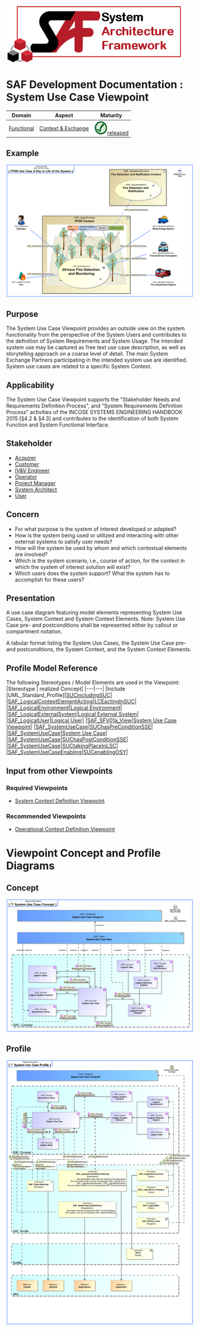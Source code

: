 ![System Architecture Framework](../../diagrams/Logo_SAF.png)
# SAF Development Documentation : System Use Case Viewpoint
|**Domain**|**Aspect**|**Maturity**|
| --- | --- | --- |
|[Functional](../../domains.md#Domain-Functional)|[Context & Exchange](../../aspects.md#Aspect-Context-&-Exchange)|![Released](../../diagrams/Symbol_confirmed.svg.png )[released](../../using-saf/maturity.md#released)|
## Example
![FFDS Use Case A Day in Life of the System](../../diagrams/FFDS-Use-Case-A-Day-in-Life-of-the-System.svg)
## Purpose
The System Use Case Viewpoint provides an outside view on the system functionality from the perspective of the System Users and contributes to the definition of System Requirements and System Usage. The intended system use may be captured as free text use case description, as well as storytelling approach on a coarse level of detail. The main System Exchange Partners participating in the intended system use are identified. System use cases are related to a specific System Context.
## Applicability
The System Use Case Viewpoint supports the "Stakeholder Needs and Requirements Definition Process", and "System Requirements Definition Process" activities of the INCOSE SYSTEMS ENGINEERING HANDBOOK 2015 [§4.2 & §4.3] and contributes to the identification of both System Function and System Functional Interface.
## Stakeholder
* [Acquirer](../../stakeholders.md#Acquirer)
* [Customer](../../stakeholders.md#Customer)
* [IV&V Engineer](../../stakeholders.md#IV&V-Engineer)
* [Operator](../../stakeholders.md#Operator)
* [Project Manager](../../stakeholders.md#Project-Manager)
* [System Architect](../../stakeholders.md#System-Architect)
* [User](../../stakeholders.md#User)
## Concern
* For what purpose is the system of interest developed or adapted?
* How is the system being used or utilized and interacting with other external systems to satisfy user needs?
* How will the system be used by whom and which contextual elements are involved?
* Which is the system scenario, i.e., course of action, for the context in which the system of interest solution will exist?
* Which users does the system support? What the system has to accomplish for these users?
## Presentation
A use case diagram featuring model elements representing System Use Cases, System Context and System Context Elements.
Note: System Use Case pre- and postconditions shall be represented either by callout or compartment notation.

A tabular format listing the System Use Cases, the System Use Case pre- and postconditions, the System Context, and the System Context Elements.

## Profile Model Reference
The following Stereotypes / Model Elements are used in the Viewpoint:
|Stereotype | realized Concept|
|---|---|
|Include [UML_Standard_Profile]|[SUCincludingSUC](../concept/concepts.md#SUCincludingSUC)|
|[SAF_LogicalContextElementActing](../../stereotypes.md#SAF_LogicalContextElementActing)|[LCEactingInSUC](../concept/concepts.md#LCEactingInSUC)|
|[SAF_LogicalEnvironment](../../stereotypes.md#SAF_LogicalEnvironment)|[Logical Environment](../concept/concepts.md#Logical-Environment)|
|[SAF_LogicalExternalSystem](../../stereotypes.md#SAF_LogicalExternalSystem)|[Logical External System](../concept/concepts.md#Logical-External-System)|
|[SAF_LogicalUser](../../stereotypes.md#SAF_LogicalUser)|[Logical User](../concept/concepts.md#Logical-User)|
|[SAF_SFV01a_View](../../stereotypes.md#SAF_SFV01a_View)|[System Use Case Viewpoint](../concept/concepts.md#System-Use-Case-Viewpoint)|
|[SAF_SystemUseCase](../../stereotypes.md#SAF_SystemUseCase)|[SUChasPreConditionSSE](../concept/concepts.md#SUChasPreConditionSSE)|
|[SAF_SystemUseCase](../../stereotypes.md#SAF_SystemUseCase)|[System Use Case](../concept/concepts.md#System-Use-Case)|
|[SAF_SystemUseCase](../../stereotypes.md#SAF_SystemUseCase)|[SUChasPostConditionSSE](../concept/concepts.md#SUChasPostConditionSSE)|
|[SAF_SystemUseCase](../../stereotypes.md#SAF_SystemUseCase)|[SUCtakingPlaceInLSC](../concept/concepts.md#SUCtakingPlaceInLSC)|
|[SAF_SystemUseCaseEnabling](../../stereotypes.md#SAF_SystemUseCaseEnabling)|[SUCenablingOSY](../concept/concepts.md#SUCenablingOSY)|
## Input from other Viewpoints
### Required Viewpoints
* [System Context Definition Viewpoint](System-Context-Definition-Viewpoint.md)
### Recommended Viewpoints
* [Operational Context Definition Viewpoint](Operational-Context-Definition-Viewpoint.md)
# Viewpoint Concept and Profile Diagrams
## Concept
![System Use Case Concept](diagrams/System-Use-Case-Concept.svg)
## Profile
![System Use Case Profile](diagrams/System-Use-Case-Profile.svg)
